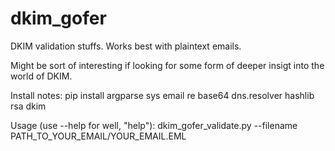 # dkim_gofer
DKIM validation stuffs. Works best with plaintext emails.

Might be sort of interesting if looking for some form of deeper insigt into the world of DKIM.

Install notes:
pip install argparse sys email re base64 dns.resolver hashlib rsa dkim

Usage (use --help for well, "help"):
dkim_gofer_validate.py --filename PATH_TO_YOUR_EMAIL/YOUR_EMAIL.EML
